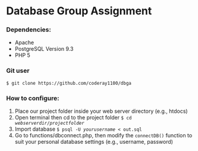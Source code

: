 Database Group Assignment
===
<p>
  <h3>Dependencies:</h3>
  <ul>
    <li>Apache</li>
    <li>PostgreSQL Version 9.3</li>
    <li>PHP 5</li>
  </ul>
</p>

<p><h3>Git user</h3><code>$ git clone https://github.com/coderay1100/dbga</code></p>

<p>
  <h3>How to configure:</h3>
  <ol>
    <li>Place our project folder inside your web server directory (e.g., htdocs)</li>
    <li>Open terminal then cd to the project folder <code>$ cd <i>webserverdir</i>/<i>projectfolder</i></code></li>
    <li>Import database <code>$ psql -U <i>yourusername</i> &lt; out.sql</code></li>
    <li>Go to functions/dbconnect.php, then modify the <code>connectDB()</code> function to suit your personal database settings (e.g., username, password)</li>
  </ol>
</p>
